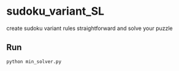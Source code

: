 # sudoku_variant_SL
create sudoku variant rules straightforward and solve your puzzle

## Run
```bash
python min_solver.py
```
